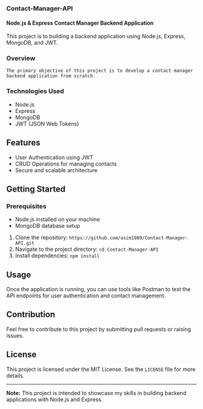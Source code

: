 ### Contact-Manager-API


#### Node.js & Express Contact Manager Backend Application

This project is to building a backend application using Node.js, Express, MongoDB, and JWT.

### Overview
```
The primary objective of this project is to develop a contact manager backend application from scratch.
```

### Technologies Used

- Node.js
- Express
- MongoDB
- JWT (JSON Web Tokens)

## Features

- User Authentication using JWT
- CRUD Operations for managing contacts
- Secure and scalable architecture

## Getting Started

### Prerequisites

- Node.js installed on your machine
- MongoDB database setup

1. Clone the repository: ```https://github.com/asim1909/Contact-Manager-API.git```
2. Navigate to the project directory: ```cd Contact-Manager-API```
3. Install dependencies: ```npm install```

 

## Usage

Once the application is running, you can use tools like Postman to test the API endpoints for user authentication and contact management.

## Contribution

Feel free to contribute to this project by submitting pull requests or raising issues.

## License

This project is licensed under the MIT License. See the `LICENSE` file for more details.

---

**Note:** This project is intended to showcase my skills in building backend applications with Node.js and Express.


